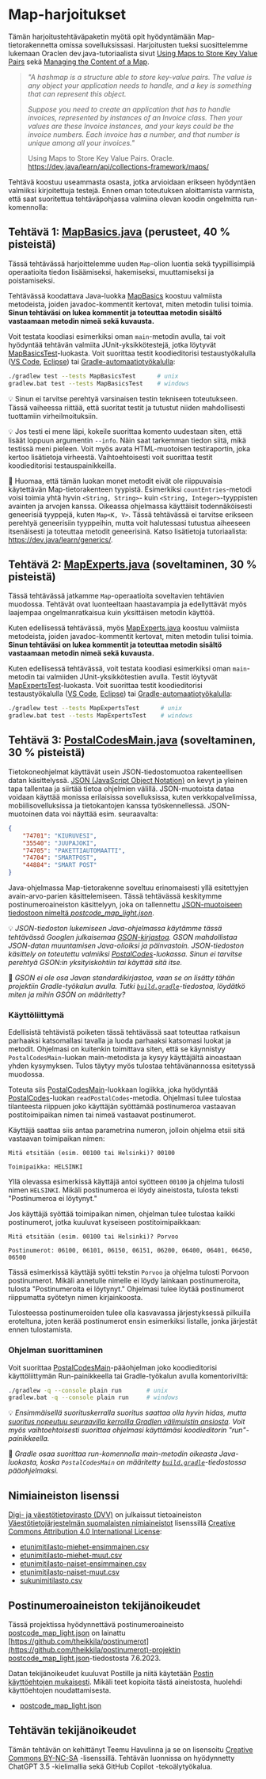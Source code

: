 # Map-harjoitukset

Tämän harjoitustehtäväpaketin myötä opit hyödyntämään Map-tietorakennetta omissa sovelluksissasi. Harjoitusten tueksi suosittelemme lukemaan Oraclen dev.java-tutoriaalista sivut [Using Maps to Store Key Value Pairs](https://dev.java/learn/api/collections-framework/maps/) sekä [Managing the Content of a Map](https://dev.java/learn/api/collections-framework/working-with-keys-and-values/).

> *"A hashmap is a structure able to store key-value pairs. The value is any object your application needs to handle, and a key is something that can represent this object.*
>
> *Suppose you need to create an application that has to handle invoices, represented by instances of an Invoice class. Then your values are these Invoice instances, and your keys could be the invoice numbers. Each invoice has a number, and that number is unique among all your invoices."*
>
> Using Maps to Store Key Value Pairs. Oracle. https://dev.java/learn/api/collections-framework/maps/

Tehtävä koostuu useammasta osasta, jotka arvioidaan erikseen hyödyntäen valmiiksi kirjoitettuja testejä.
Ennen oman toteutuksen aloittamista varmista, että saat suoritettua tehtäväpohjassa valmiina olevan koodin ongelmitta run-komennolla:


## Tehtävä 1: [MapBasics.java](./src/main/java/part01/MapBasics.java) (perusteet, 40 % pisteistä)

Tässä tehtävässä harjoittelemme uuden `Map`-olion luontia sekä tyypillisimpiä operaatioita tiedon lisäämiseksi, hakemiseksi, muuttamiseksi ja poistamiseksi.

Tehtävässä koodattava Java-luokka [MapBasics](./src/main/java/part01/MapBasics.java) koostuu valmiista metodeista, joiden javadoc-kommentit kertovat, miten metodin tulisi toimia. **Sinun tehtäväsi on lukea kommentit ja toteuttaa metodin sisältö vastaamaan metodin nimeä sekä kuvausta.**

Voit testata koodiasi esimerkiksi oman `main`-metodin avulla, tai voit hyödyntää tehtävän valmiita JUnit-yksikkötestejä, jotka löytyvät [MapBasicsTest](./src/test/java/part01/MapBasicsTest.java)-luokasta. Voit suorittaa testit koodieditorisi testaustyökalulla ([VS Code](https://code.visualstudio.com/docs/java/java-testing), [Eclipse](https://www.vogella.com/tutorials/JUnitEclipse/article.html)) tai [Gradle-automaatiotyökalulla](https://docs.gradle.org/current/userguide/java_testing.html):

```sh
./gradlew test --tests MapBasicsTest      # unix
gradlew.bat test --tests MapBasicsTest    # windows
```

💡 Sinun ei tarvitse perehtyä varsinaisen testin tekniseen toteutukseen. Tässä vaiheessa riittää, että suoritat testit ja tutustut niiden mahdollisesti tuottamiin virheilmoituksiin.

💡 Jos testi ei mene läpi, kokeile suorittaa komento uudestaan siten, että lisäät loppuun argumentin `--info`. Näin saat tarkemman tiedon siitä, mikä testissä meni pieleen. Voit myös avata HTML-muotoisen testiraportin, joka kertoo lisätietoja virheestä. Vaihtoehtoisesti voit suorittaa testit koodieditorisi testauspainikkeilla.

🚀 Huomaa, että tämän luokan monet metodit eivät ole riippuvaisia käytettävän Map-tietorakenteen tyypistä. Esimerkiksi `countEntries`-metodi voisi toimia yhtä hyvin `<String, String>`- kuin `<String, Integer>`-tyyppisten avainten ja arvojen kanssa. Oikeassa ohjelmassa käyttäisit todennäköisesti geneerisiä tyyppejä, kuten `Map<K, V>`. Tässä tehtävässä ei tarvitse erikseen perehtyä geneerisiin tyyppeihin, mutta voit halutessasi tutustua aiheeseen itsenäisesti ja toteuttaa metodit geneerisinä. Katso lisätietoja tutoriaalista: https://dev.java/learn/generics/.


## Tehtävä 2: [MapExperts.java](./src/main/java/part02/MapExperts.java) (soveltaminen, 30 % pisteistä)

Tässä tehtävässä jatkamme `Map`-operaatioita soveltavien tehtävien muodossa. Tehtävät ovat luonteeltaan haastavampia ja edellyttävät myös laajempaa ongelmanratkaisua kuin yksittäisen metodin käyttöä.

Kuten edellisessä tehtävässä, myös [MapExperts.java](./src/main/java/part02/MapExperts.java) koostuu valmiista metodeista, joiden javadoc-kommentit kertovat, miten metodin tulisi toimia. **Sinun tehtäväsi on lukea kommentit ja toteuttaa metodin sisältö vastaamaan metodin nimeä sekä kuvausta.**

Kuten edellisessä tehtävässä, voit testata koodiasi esimerkiksi oman `main`-metodin tai valmiiden JUnit-yksikkötestien avulla. Testit löytyvät [MapExpertsTest](./src/test/java/part02/MapExpertsTest.java)-luokasta. Voit suorittaa testit koodieditorisi testaustyökalulla ([VS Code](https://code.visualstudio.com/docs/java/java-testing), [Eclipse](https://www.vogella.com/tutorials/JUnitEclipse/article.html)) tai [Gradle-automaatiotyökalulla](https://docs.gradle.org/current/userguide/java_testing.html):

```sh
./gradlew test --tests MapExpertsTest      # unix
gradlew.bat test --tests MapExpertsTest    # windows
```


## Tehtävä 3: [PostalCodesMain.java](./src/main/java/part03/PostalCodesMain.java) (soveltaminen, 30 % pisteistä)

Tietokoneohjelmat käyttävät usein JSON-tiedostomuotoa rakenteellisen datan käsittelyssä. [JSON (JavaScript Object Notation)](https://www.json.org/) on kevyt ja yleinen tapa tallentaa ja siirtää tietoa ohjelmien välillä. JSON-muotoista dataa voidaan käyttää monissa erilaisissa sovelluksissa, kuten verkkopalvelimissa, mobiilisovelluksissa ja tietokantojen kanssa työskennellessä. JSON-muotoinen data voi näyttää esim. seuraavalta:

```json
{
    "74701": "KIURUVESI",
    "35540": "JUUPAJOKI",
    "74705": "PAKETTIAUTOMAATTI",
    "74704": "SMARTPOST",
    "44884": "SMART POST"
}
```

Java-ohjelmassa Map-tietorakenne soveltuu erinomaisesti yllä esitettyjen avain-arvo-parien käsittelemiseen. Tässä tehtävässä keskitymme postinumeroaineiston käsittelyyn, joka on tallennettu [JSON-muotoiseen tiedostoon nimeltä *postcode_map_light.json*](./data/postcode_map_light.json).

💡 *JSON-tiedoston lukemiseen Java-ohjelmassa käytämme tässä tehtävässä Googlen julkaisemaa [GSON-kirjastoa](https://github.com/google/gson). GSON mahdollistaa JSON-datan muuntamisen Java-olioiksi ja päinvastoin. JSON-tiedoston käsittely on toteutettu valmiiksi [PostalCodes](./src/main/java/part03/PostalCodes.java)-luokassa. Sinun ei tarvitse perehtyä GSON:in yksityiskohtiin tai käyttää sitä itse.*

🚀 *GSON ei ole osa Javan standardikirjastoa, vaan se on lisätty tähän projektiin Gradle-työkalun avulla. Tutki [`build.gradle`](./build.gradle)-tiedostoa, löydätkö miten ja mihin GSON on määritetty?*


### Käyttöliittymä

Edellisistä tehtävistä poiketen tässä tehtävässä saat toteuttaa ratkaisun parhaaksi katsomallasi tavalla ja luoda parhaaksi katsomasi luokat ja metodit. Ohjelmasi on kuitenkin toimittava siten, että se käynnistyy `PostalCodesMain`-luokan main-metodista ja kysyy käyttäjältä ainoastaan yhden kysymyksen. Tulos täytyy myös tulostaa tehtävänannossa esitetyssä muodossa.

Toteuta siis [PostalCodesMain](./src/main/java/part03/PostalCodesMain.java)-luokkaan logiikka, joka hyödyntää [PostalCodes](./src/main/java/part03/PostalCodes.java)-luokan `readPostalCodes`-metodia. Ohjelmasi tulee tulostaa tilanteesta riippuen joko käyttäjän syöttämää postinumeroa vastaavan postitoimipaikan nimen tai nimeä vastaavat postinumerot.

Käyttäjä saattaa siis antaa parametrina numeron, jolloin ohjelma etsii sitä vastaavan toimipaikan nimen:

```
Mitä etsitään (esim. 00100 tai Helsinki)? 00100

Toimipaikka: HELSINKI
```

Yllä olevassa esimerkissä käyttäjä antoi syötteen `00100` ja ohjelma tulosti nimen `HELSINKI`. Mikäli postinumeroa ei löydy aineistosta, tulosta teksti "Postinumeroa ei löytynyt."

Jos käyttäjä syöttää toimipaikan nimen, ohjelman tulee tulostaa kaikki postinumerot, jotka kuuluvat kyseiseen postitoimipaikkaan:

```
Mitä etsitään (esim. 00100 tai Helsinki)? Porvoo

Postinumerot: 06100, 06101, 06150, 06151, 06200, 06400, 06401, 06450, 06500
```

Tässä esimerkissä käyttäjä syötti tekstin `Porvoo` ja ohjelma tulosti Porvoon postinumerot. Mikäli annetulle nimelle ei löydy lainkaan postinumeroita, tulosta "Postinumeroita ei löytynyt." Ohjelmasi tulee löytää postinumerot riippumatta syötetyn nimen kirjainkoosta.

Tulosteessa postinumeroiden tulee olla kasvavassa järjestyksessä pilkuilla eroteltuna, joten kerää postinumerot ensin esimerkiksi listalle, jonka järjestät ennen tulostamista.


### Ohjelman suorittaminen

Voit suorittaa [PostalCodesMain](./src/main/java/part03/PostalCodesMain.java)-pääohjelman joko koodieditorisi käyttöliittymän Run-painikkeella tai Gradle-työkalun avulla komentoriviltä:

```sh
./gradlew -q --console plain run       # unix
gradlew.bat -q --console plain run     # windows
```

💡 *Ensimmäisellä suorituskerralla suoritus saattaa olla hyvin hidas, mutta [suoritus nopeutuu seuraavilla kerroilla Gradlen välimuistin ansiosta](https://docs.gradle.org/current/userguide/build_cache.html). Voit myös vaihtoehtoisesti suorittaa ohjelmasi käyttämäsi koodieditorin "run"-painikkeella.*

🚀 *Gradle osaa suorittaa run-komennolla main-metodin oikeasta Java-luokasta, koska `PostalCodesMain` on määritetty [`build.gradle`](./build.gradle)-tiedostossa pääohjelmaksi.*


## Nimiaineiston lisenssi

[Digi- ja väestötietovirasto (DVV)](https://www.avoindata.fi/data/fi/organization/digi_ja_vaestotietovirasto) on julkaissut tietoaineiston [Väestötietojärjestelmän suomalaisten nimiaineistot](https://www.avoindata.fi/data/fi/dataset/none) lisenssillä [Creative Commons Attribution 4.0 International License](https://creativecommons.org/licenses/by/4.0/):

* [etunimitilasto-miehet-ensimmainen.csv](/data/etunimitilasto-miehet-ensimmainen.csv)
* [etunimitilasto-miehet-muut.csv](/data/etunimitilasto-miehet-muut.csv)
* [etunimitilasto-naiset-ensimmainen.csv](/data/etunimitilasto-naiset-ensimmainen.csv)
* [etunimitilasto-naiset-muut.csv](/data/etunimitilasto-naiset-muut.csv)
* [sukunimitilasto.csv](/data/sukunimitilasto.csv)

## Postinumeroaineiston tekijänoikeudet

Tässä projektissa hyödynnettävä postinumeroaineisto [postcode_map_light.json](./data/postcode_map_light.json) on lainattu [https://github.com/theikkila/postinumerot](https://github.com/theikkila/postinumerot)-projektin [postcode_map_light.json](https://github.com/theikkila/postinumerot/blob/master/postcode_map_light.json)-tiedostosta 7.6.2023.

Datan tekijänoikeudet kuuluvat Postille ja niitä käytetään [Postin käyttöehtojen mukaisesti](https://www.posti.fi/fi/asiakastuki/postinumerotiedostot). Mikäli teet kopioita tästä aineistosta, huolehdi käyttöehtojen noudattamisesta.

* [postcode_map_light.json](./data/postcode_map_light.json)


## Tehtävän tekijänoikeudet

Tämän tehtävän on kehittänyt Teemu Havulinna ja se on lisensoitu [Creative Commons BY-NC-SA](https://creativecommons.org/licenses/by-nc-sa/4.0/) -lisenssillä. Tehtävän luonnissa on hyödynnetty ChatGPT 3.5 -kielimallia sekä GitHub Copilot -tekoälytyökalua.
